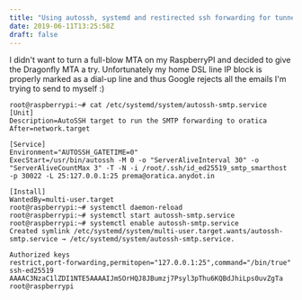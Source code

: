 ```yaml
---
title: "Using autossh, systemd and restirected ssh forwarding for tunneling SMTP"
date: 2019-06-11T13:25:58Z
draft: false
---
```


I didn't want to turn a full-blow MTA on my RaspberryPI and decided to give the Dragonfly MTA a try. Unfortunately my home DSL line IP block is properly marked as
a dial-up line and thus Google rejects all the emails I'm trying to send to myself :)

<!--more-->

```
root@raspberrypi:~# cat /etc/systemd/system/autossh-smtp.service
[Unit]
Description=AutoSSH target to run the SMTP forwarding to oratica
After=network.target

[Service]
Environment="AUTOSSH_GATETIME=0"
ExecStart=/usr/bin/autossh -M 0 -o "ServerAliveInterval 30" -o "ServerAliveCountMax 3" -T -N -i /root/.ssh/id_ed25519_smtp_smarthost -p 30022 -L 25:127.0.0.1:25 prema@oratica.anydot.in

[Install]
WantedBy=multi-user.target
root@raspberrypi:~# systemctl daemon-reload
root@raspberrypi:~# systemctl start autossh-smtp.service
root@raspberrypi:~# systemctl enable autossh-smtp.service
Created symlink /etc/systemd/system/multi-user.target.wants/autossh-smtp.service → /etc/systemd/system/autossh-smtp.service.
```

```
Authorized keys
restrict,port-forwarding,permitopen="127.0.0.1:25",command="/bin/true" ssh-ed25519 AAAAC3NzaC1lZDI1NTE5AAAAIJmSOrHQJ8JBumzj7Psyl3pThu6KQBdJhiLps0uvZgTa root@raspberrypi
```


